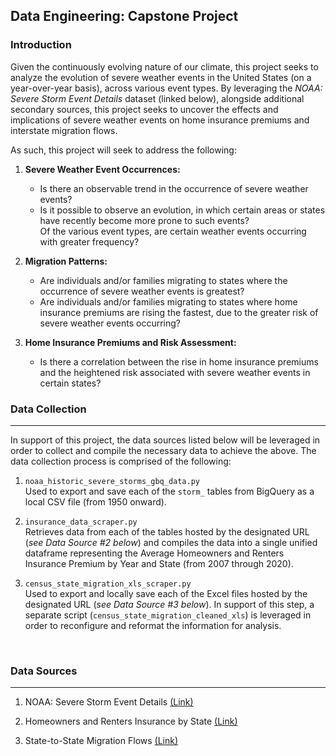 ## Data Engineering: Capstone Project

### Introduction
Given the continuously evolving nature of our climate, this project seeks to analyze the evolution of severe weather events in the United States (on a year-over-year basis), across various event types. By leveraging the _NOAA: Severe Storm Event Details_ dataset (linked below), alongside additional secondary sources, this project seeks to uncover the effects and implications of severe weather events on home insurance premiums and interstate migration flows.

As such, this project will seek to address the following:

1. **Severe Weather Event Occurrences:**</br>

    - Is there an observable trend in the occurrence of severe weather events?</br>
    - Is it possible to observe an evolution, in which certain areas or states have recently become more prone to such events?</br>
    Of the various event types, are certain weather events occurring with greater frequency?

2. **Migration Patterns:**</br>

    - Are individuals and/or families migrating to states where the occurrence of severe weather events is greatest?</br>
    - Are individuals and/or families migrating to states where home insurance premiums are rising the fastest, due to the greater risk of severe weather events occurring?

3. **Home Insurance Premiums and Risk Assessment:**</br> 

    - Is there a correlation between the rise in home insurance premiums and the heightened risk associated with severe weather events in certain states?


### Data Collection
---
In support of this project, the data sources listed below will be leveraged in order to collect and compile the necessary data to achieve the above. The data collection process is comprised of the following:

1. `noaa_historic_severe_storms_gbq_data.py`</br>
    Used to export and save each of the `storm_` tables from BigQuery as a local CSV file (from 1950 onward).

2. `insurance_data_scraper.py`</br>
    Retrieves data from each of the tables hosted by the designated URL (_see Data Source #2 below_) and compiles the data into a single unified dataframe representing the Average Homeowners and Renters Insurance Premium by Year and State (from 2007 through 2020). 

3. `census_state_migration_xls_scraper.py`</br>
    Used to export and locally save each of the Excel files hosted by the designated URL (_see Data Source #3 below_). In support of this step, a separate script (`census_state_migration_cleaned_xls`) is leveraged in order to reconfigure and reformat the information for analysis.


</br>

### Data Sources
---
1. NOAA: Severe Storm Event Details [(Link)](https://console.cloud.google.com/marketplace/product/noaa-public/severe-storm-events)

2. Homeowners and Renters Insurance by State [(Link)](https://www.iii.org/table-archive/21407)

3. State-to-State Migration Flows [(Link)](https://www.census.gov/data/tables/time-series/demo/geographic-mobility/state-to-state-migration.html)